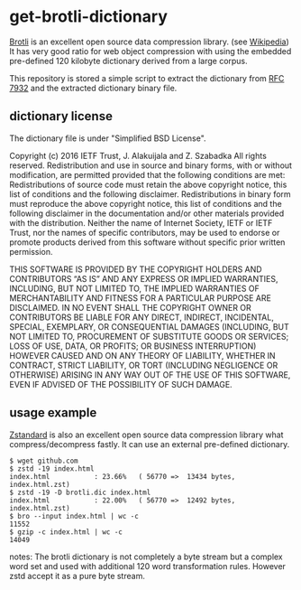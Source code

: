 # get-brotli-dictionary
[Brotli](https://github.com/google/brotli) is an excellent open source data compression library. (see [Wikipedia](https://en.wikipedia.org/wiki/Brotli))
It has very good ratio for web object compression with using the embedded pre-defined 120 kilobyte dictionary derived from a large corpus.

This repository is stored a simple script to extract the dictionary from [RFC 7932](https://tools.ietf.org/html/rfc7932) and the extracted dictionary binary file.

## dictionary license
The dictionary file is under "Simplified BSD License".

Copyright (c) 2016 IETF Trust, J. Alakuijala and Z. Szabadka All rights reserved.
Redistribution and use in source and binary forms, with or without modification, are permitted provided that the following conditions are met:
Redistributions of source code must retain the above copyright notice, this list of conditions and the following disclaimer.
Redistributions in binary form must reproduce the above copyright notice, this list of conditions and the following disclaimer in the documentation and/or other materials provided with the distribution.
Neither the name of Internet Society, IETF or IETF Trust, nor the names of specific contributors, may be used to endorse or promote products derived from this software without specific prior written permission.

THIS SOFTWARE IS PROVIDED BY THE COPYRIGHT HOLDERS AND CONTRIBUTORS “AS IS” AND ANY EXPRESS OR IMPLIED WARRANTIES, INCLUDING, BUT NOT LIMITED TO, THE IMPLIED WARRANTIES OF MERCHANTABILITY AND FITNESS FOR A PARTICULAR PURPOSE ARE DISCLAIMED. IN NO EVENT SHALL THE COPYRIGHT OWNER OR CONTRIBUTORS BE LIABLE FOR ANY DIRECT, INDIRECT, INCIDENTAL, SPECIAL, EXEMPLARY, OR CONSEQUENTIAL DAMAGES (INCLUDING, BUT NOT LIMITED TO, PROCUREMENT OF SUBSTITUTE GOODS OR SERVICES; LOSS OF USE, DATA, OR PROFITS; OR BUSINESS INTERRUPTION) HOWEVER CAUSED AND ON ANY THEORY OF LIABILITY, WHETHER IN CONTRACT, STRICT LIABILITY, OR TORT (INCLUDING NEGLIGENCE OR OTHERWISE) ARISING IN ANY WAY OUT OF THE USE OF THIS SOFTWARE, EVEN IF ADVISED OF THE POSSIBILITY OF SUCH DAMAGE.


## usage example
[Zstandard](https://github.com/facebook/zstd) is also an excellent open source data compression library what compress/decompress fastly.
It can use an external pre-defined dictionary.

```
$ wget github.com
$ zstd -19 index.html
index.html           : 23.66%   ( 56770 =>  13434 bytes, index.html.zst)
$ zstd -19 -D brotli.dic index.html
index.html           : 22.00%   ( 56770 =>  12492 bytes, index.html.zst) 
$ bro --input index.html | wc -c
11552
$ gzip -c index.html | wc -c
14049
```
notes: The brotli dictionary is not completely a byte stream but a complex word set and used with additional 120 word transformation rules. However zstd accept it as a pure byte stream.

